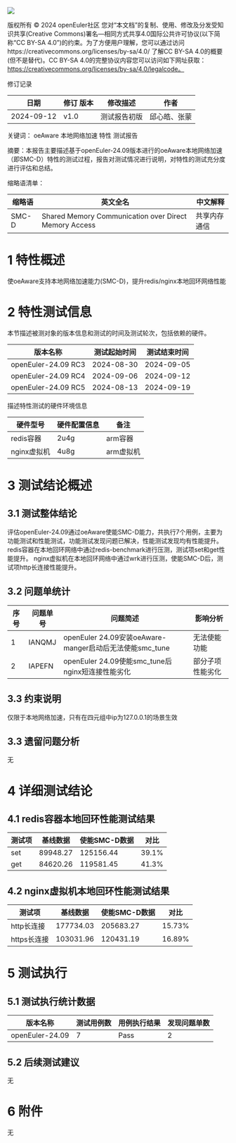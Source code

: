 ![](../../images/openEuler.png)


版权所有 © 2024  openEuler社区
 您对“本文档”的复制、使用、修改及分发受知识共享(Creative Commons)署名—相同方式共享4.0国际公共许可协议(以下简称“CC BY-SA 4.0”)的约束。为了方便用户理解，您可以通过访问https://creativecommons.org/licenses/by-sa/4.0/ 了解CC BY-SA 4.0的概要 (但不是替代)。CC BY-SA 4.0的完整协议内容您可以访问如下网址获取：https://creativecommons.org/licenses/by-sa/4.0/legalcode。

修订记录

| 日期 | 修订   版本 | 修改描述 | 作者 |
| ---- | ----------- | -------- | ---- |
| 2024-09-12 | v1.0 | 测试报告初版 | 邱心皓、张蒙 |


关键词： oeAware 本地网络加速 特性 测试报告

摘要：本报告主要描述基于openEuler-24.09版本进行的oeAware本地网络加速（即SMC-D）特性的测试过程，报告对测试情况进行说明，对特性的测试充分度进行评估和总结。


缩略语清单：

| 缩略语 | 英文全名 | 中文解释 |
| ------ | -------- | -------- |
| SMC-D | Shared Memory Communication over Direct Memory Access | 共享内存通信 |


# 1     特性概述

使oeAware支持本地网络加速能力(SMC-D)，提升redis/nginx本地回环网络性能

# 2     特性测试信息

本节描述被测对象的版本信息和测试的时间及测试轮次，包括依赖的硬件。

| 版本名称 | 测试起始时间 | 测试结束时间 |
| -------- | ------------ | ------------ |
| openEuler-24.09 RC3 | 2024-08-30 | 2024-09-05 |
| openEuler-24.09 RC4 | 2024-09-06 | 2024-09-12 |
| openEuler-24.09 RC5 | 2024-08-13 | 2024-09-19 |

描述特性测试的硬件环境信息

| 硬件型号 | 硬件配置信息 | 备注 |
| -------- | ------------ | ---- |
| redis容器 | 2u4g | arm容器 |
| nginx虚拟机 | 4u8g | arm虚拟机 |

# 3     测试结论概述

## 3.1   测试整体结论

评估openEuler-24.09通过oeAware使能SMC-D能力，共执行7个用例，主要为功能测试和性能测试，功能测试发现问题已解决，性能测试发现均有性能提升。
redis容器在本地回环网络中通过redis-benchmark进行压测，测试项set和get性能提升。
nginx虚拟机在本地回环网络中通过wrk进行压测，使能SMC-D后，测试项http长连接性能提升。

## 3.2   问题单统计

| 序号 | 问题单号 | 问题简述 | 影响分析 | 
| --- | ------- | ------ | ------- | 
| 1 | IANQMJ | openEuler 24.09安装oeAware-manger启动后无法使能smc_tune | 无法使能功能 |
| 2 | IAPEFN | openEuler 24.09使能smc_tune后nginx短连接性能劣化 | 部分子项性能劣化 |

## 3.3   约束说明

仅限于本地网络加速，只有在四元组中ip为127.0.0.1的场景生效

## 3.3   遗留问题分析

无

# 4 详细测试结论

## 4.1 redis容器本地回环性能测试结果
| 测试项 | 基线数据 | 使能SMC-D数据 | 对比 |
| ------- | -------- | ------- | ------- |
| set | 89948.27 | 125156.44 | 39.1% |
| get | 84620.26 | 119581.45 | 41.3% |

## 4.2 nginx虚拟机本地回环性能测试结果
| 测试项 | 基线数据 | 使能SMC-D数据 | 对比 |
| ------- | -------- | ------- | ------- |
| http长连接 | 177734.03 | 205683.27 | 15.73% |
| https长连接 | 103031.96 | 120431.19 | 16.89% |

# 5     测试执行

## 5.1   测试执行统计数据
| 版本名称 | 测试用例数 | 用例执行结果 | 发现问题单数 |
| ---- | ---- | ---- | ---- |
| openEuler-24.09 | 7 | Pass | 2 |			

## 5.2   后续测试建议

无

# 6     附件

无
 



 

 